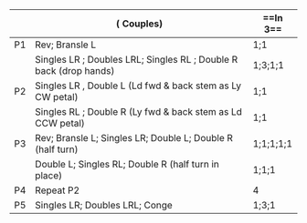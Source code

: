 ||( Couples) |==In 3==|
|-----|----|-----|
|P1| Rev; Bransle L |1;1|
||Singles LR ; Doubles LRL; Singles RL ; Double R back (drop hands) |1;3;1;1|
|P2| Singles LR , Double L (Ld fwd & back stem as Ly CW petal) | 1;1|
||Singles RL ; Double R (Ly fwd & back stem as Ld CCW petal) | 1;1|
|P3| Rev; Bransle L; Singles LR; Double L; Double R (half turn) |1;1;1;1;1|
||Double L; Singles RL; Double R (half turn in place) |1;1;1|
|P4| Repeat P2| 4 |
|P5| Singles LR; Doubles LRL; Conge |1;3;1|

